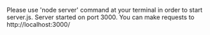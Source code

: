 Please use  'node server' command at your terminal in order to start server.js.
Server started on port 3000. You can make requests to http://localhost:3000/